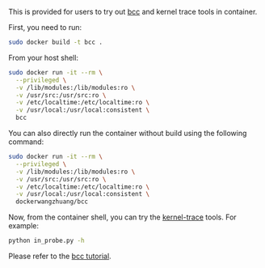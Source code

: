 This is provided for users to try out [bcc](https://github.com/iovisor/bcc) and kernel trace tools in container.

First, you need to run:
```bash
sudo docker build -t bcc .
```

From your host shell:
```bash
sudo docker run -it --rm \
  --privileged \
  -v /lib/modules:/lib/modules:ro \
  -v /usr/src:/usr/src:ro \
  -v /etc/localtime:/etc/localtime:ro \
  -v /usr/local:/usr/local:consistent \
  bcc
```

You can also directly run the container without build using the following command:
```bash
sudo docker run -it --rm \
  --privileged \
  -v /lib/modules:/lib/modules:ro \
  -v /usr/src:/usr/src:ro \
  -v /etc/localtime:/etc/localtime:ro \
  -v /usr/local:/usr/local:consistent \
  dockerwangzhuang/bcc
```

Now, from the container shell, you can try the [kernel-trace](https://github.com/alvenwong/kernel_trace) tools.
For example:
```bash
python in_probe.py -h
```

Please refer to the [bcc tutorial](https://github.com/iovisor/bcc/tree/master/docs/tutorial.md#1-general-performance).
